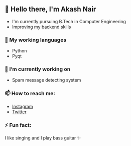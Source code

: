 ## 👋 Hello there, I'm Akash Nair

- I'm currently pursuing B.Tech in Computer Engineering
- Improving my backend skills

### 🔭 My working languages
- Python
- Pyqt

### 🌱 I’m currently working on
- Spam message detecting system

### 📫 How to reach me:
- [Instagram](https://www.instagram.com/callme.__sky/)
- [Twitter](https://twitter.com/aki71893)

### ⚡ Fun fact:
I like singing and I play bass guitar ✨

<!--
**aki71893/aki71893** is a ✨ _special_ ✨ repository because its `README.md` (this file) appears on your GitHub profile.

Here are some ideas to get you started:

- 🔭 I’m currently working on ...
- 🌱 I’m currently learning ...
- 👯 I’m looking to collaborate on ...
- 🤔 I’m looking for help with ...
- 💬 Ask me about ...
- 📫 How to reach me: ...
- 😄 Pronouns: ...
- ⚡ Fun fact: ...
-->
